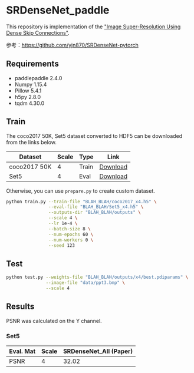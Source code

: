 # SRDenseNet_paddle

This repository is implementation of the ["Image Super-Resolution Using Dense Skip Connections"](http://openaccess.thecvf.com/content_ICCV_2017/papers/Tong_Image_Super-Resolution_Using_ICCV_2017_paper.pdf).

参考：https://github.com/yjn870/SRDenseNet-pytorch

## Requirements

- paddlepaddle 2.4.0
- Numpy 1.15.4
- Pillow 5.4.1
- h5py 2.8.0
- tqdm 4.30.0

## Train

The coco2017 50K, Set5 dataset converted to HDF5 can be downloaded from the links below.

| Dataset      | Scale | Type  | Link                                                         |
| ------------ | ----- | ----- | ------------------------------------------------------------ |
| coco2017 50K | 4     | Train | [Download](https://www.dropbox.com/s/9fg2oxxezwrspcg/coco2017_x4.h5?dl=0) |
| Set5         | 4     | Eval  | [Download](https://www.dropbox.com/s/dkcwr71tqanvyv7/Set5_x4.h5?dl=0) |

Otherwise, you can use `prepare.py` to create custom dataset.

```bash
python train.py --train-file "BLAH_BLAH/coco2017_x4.h5" \
                --eval-file "BLAH_BLAH/Set5_x4.h5" \
                --outputs-dir "BLAH_BLAH/outputs" \
                --scale 4 \
                --lr 1e-4 \
                --batch-size 8 \
                --num-epochs 60 \
                --num-workers 0 \
                --seed 123                
```

## Test


```bash
python test.py --weights-file "BLAH_BLAH/outputs/x4/best.pdiparams" \
               --image-file "data/ppt3.bmp" \
               --scale 4
```

## Results

PSNR was calculated on the Y channel.


### Set5

| Eval. Mat | Scale | SRDenseNet_All (Paper) |
| --------- | ----- | ---------------------- |
| PSNR      | 4     | 32.02                  |

